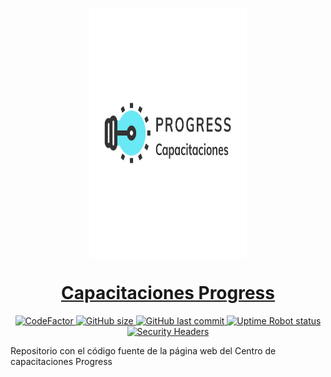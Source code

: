 <p align="center">
  <img src="https://github.com/figonzal1/progresscap.cl/blob/main/img/logo.png?raw=true" style="display: block;margin-left: auto;margin-right: auto;width: 50%" height="400px">
</p>

<h1 align="center"><a href="https://progresscap.cl">Capacitaciones Progress</a></h1>

<p align="center">
  
  <a href="https://www.codefactor.io/repository/github/figonzal1/progresscap.cl">
    <img src="https://www.codefactor.io/repository/github/figonzal1/progresscap.cl/badge" alt="CodeFactor" />
  </a>
  
  <a href="https://img.shields.io/github/repo-size/figonzal1/progresscap.cl">
    <img alt="GitHub size" src="https://img.shields.io/github/repo-size/figonzal1/progresscap.cl">
  </a>
  
  <a href="https://img.shields.io/github/last-commit/figonzal1/progresscap.cl?color=yellow">
    <img alt="GitHub last commit" src="https://img.shields.io/github/last-commit/figonzal1/progresscap.cl?color=yellow">
  </a>
  
  <a href="https://img.shields.io/uptimerobot/status/m787821954-618519f14210c80c89778977?label=website%20status">
    <img alt="Uptime Robot status" src="https://img.shields.io/uptimerobot/status/m787821954-618519f14210c80c89778977?label=website%20status">
  
  <a href="https://securityheaders.com/?q=progresscap.cl&hide=on&followRedirects=on">
  <img alt="Security Headers" src="https://img.shields.io/security-headers?url=https%3A%2F%2Fprogresscap.cl">
  </a>
  
  <!--<a href="https://img.shields.io/badge/HH-17.69%20[hr]-blueviolet" alt="Hours Spent">
  <img alt="Hours Spent" src="https://img.shields.io/badge/HH-17.69%20[hr]-blueviolet">-->
  </a>
</p>

Repositorio con el código fuente de la página web del Centro de capacitaciones Progress
 
